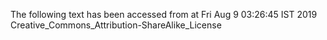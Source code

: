 The following text has been accessed from at Fri Aug 9 03:26:45 IST 2019
Creative_Commons_Attribution-ShareAlike_License
